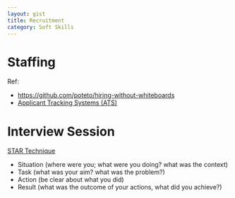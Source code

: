 ```yaml
---
layout: gist
title: Recruitment
category: Soft Skills
---
```


# Staffing

Ref:
- <https://github.com/poteto/hiring-without-whiteboards>
- [Applicant Tracking Systems (ATS)](https://resumegenius.com/blog/resume-help/applicant-tracking-systems-resume-keyword-help)

# Interview Session

[STAR Technique](https://en.wikipedia.org/wiki/Situation,_task,_action,_result)
- Situation (where were you; what were you doing? what was the context)
- Task (what was your aim? what was the problem?)
- Action (be clear about what you did)
- Result (what was the outcome of your actions, what did you achieve?)